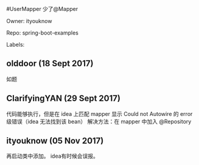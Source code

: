 #UserMapper 少了@Mapper

Owner: ityouknow

Repo: spring-boot-examples

Labels: 

## olddoor (18 Sept 2017)

如题

## ClarifyingYAN (29 Sept 2017)

代码能够执行，但是在 idea 上匹配 mapper 显示 Could not Autowire 的 error 级错误（idea 无法找到该
 bean）
解决方法：在 mapper 中加入 @Repository 

## ityouknow (05 Nov 2017)

再启动类中添加。 idea有时候会误报。

